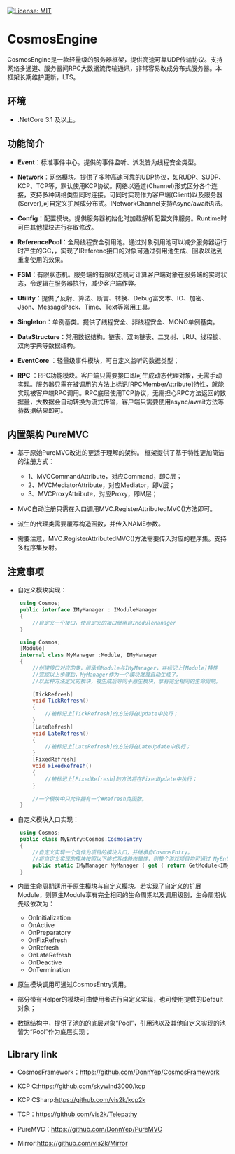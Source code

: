 [![License: MIT](https://img.shields.io/badge/License-MIT-brightgreen.svg)](https://github.com/DonnYep/CosmosEngine/blob/main/LICENSE)
# CosmosEngine

 CosmosEngine是一款轻量级的服务器框架，提供高速可靠UDP传输协议。支持网络多通道、服务器间RPC大数据流传输通讯，非常容易改成分布式服务器。本框架长期维护更新，LTS。

## 环境

- .NetCore 3.1 及以上。

## 功能简介

- **Event**：标准事件中心。提供的事件监听、派发皆为线程安全类型。

- **Network**：网络模块。提供了多种高速可靠的UDP协议，如RUDP、SUDP、KCP、TCP等，默认使用KCP协议。网络以通道(Channel)形式区分各个连接，支持多种网络类型同时连接。可同时实现作为客户端(Client)以及服务器(Server),可自定义扩展成分布式。INetworkChannel支持Async/await语法。

- **Config**：配置模块。提供服务器初始化时加载解析配置文件服务。Runtime时可由其他模块进行存取修改。

- **ReferencePool**：全局线程安全引用池。通过对象引用池可以减少服务器运行时产生的GC，，实现了IReferenc接口的对象可通过引用池生成、回收以达到重复使用的效果。

- **FSM**：有限状态机。服务端的有限状态机可计算客户端对象在服务端的实时状态，令逻辑在服务器执行，减少客户端作弊。

- **Utility**：提供了反射、算法、断言、转换、Debug富文本、IO、加密、Json、MessagePack、Time、Text等常用工具。

- **Singleton**：单例基类。提供了线程安全、非线程安全、MONO单例基类。

- **DataStructure**：常用数据结构。链表、双向链表、二叉树、LRU、线程锁、双向字典等数据结构。

- **EventCore** ：轻量级事件模块，可自定义监听的数据类型；

- **RPC** ：RPC功能模块。客户端只需要接口即可生成动态代理对象，无需手动实现。服务器只需在被调用的方法上标记[RPCMemberAttribute]特性，就能实现被客户端RPC调用。RPC底层使用TCP协议，无需担心RPC方法返回的数据量，大数据会自动转换为流式传输，客户端只需要使用async/await方法等待数据结果即可。


## 内置架构 PureMVC

- 基于原始PureMVC改进的更适于理解的架构。
    框架提供了基于特性更加简洁的注册方式：
    - 1、MVCCommandAttribute，对应Command，即C层；
    - 2、MVCMediatorAttribute，对应Mediator，即V层；
    - 3、MVCProxyAttribute，对应Proxy，即M层；
    
- MVC自动注册只需在入口调用MVC.RegisterAttributedMVC()方法即可。

- 派生的代理类需要覆写构造函数，并传入NAME参数。

- 需要注意，MVC.RegisterAttributedMVC()方法需要传入对应的程序集。支持多程序集反射。

## 注意事项

- 自定义模块实现：
    
```csharp
    using Cosmos;
    public interface IMyManager : IModuleManager
    {
        //自定义一个接口，使自定义的接口继承自IModuleManager
    }
```
    
```csharp
    using Cosmos;
    [Module]
    internal class MyManager :Module, IMyManager
    {
        //创建接口对应的类，继承自Module与IMyManager，并标记上[Module]特性
        //完成以上步骤后，MyManager作为一个模块就被自动生成了。
        //以此种方法定义的模块，被生成后等同于原生模块，享有完全相同的生命周期。
    
        [TickRefresh]
        void TickRefresh()
        {
            //被标记上[TickRefresh]的方法将在Update中执行；
        }
        [LateRefresh]
        void LateRefresh()
        {
            //被标记上[LateRefresh]的方法将在LateUpdate中执行；
        }
        [FixedRefresh]
        void FixedRefresh()
        {
            //被标记上[FixedRefresh]的方法将在FixedUpdate中执行；
        }
    
        //一个模块中只允许拥有一个#Refresh类函数。
    }
```
 - 自定义模块入口实现：
```csharp
    using Cosmos;
    public class MyEntry:Cosmos.CosmosEntry
    {
        //自定义实现一个类作为项目的模块入口，并继承自CosmosEntry。
        //将自定义实现的模块按照以下格式写成静态属性，则整个游戏项目均可通过 MyEntry获取自定义以及原生的所有模块。
        public static IMyManager MyManager { get { return GetModule<IMyManager>(); } }
    }
```
- 内置生命周期适用于原生模块与自定义模块。若实现了自定义的扩展Module，则原生Module享有完全相同的生命周期以及调用级别，生命周期优先级依次为：
    - OnInitialization
    - OnActive
    - OnPreparatory
    - OnFixRefresh
    - OnRefresh
    - OnLateRefresh
    - OnDeactive
    - OnTermination

- 原生模块调用可通过CosmosEntry调用。

- 部分带有Helper的模块可由使用者进行自定义实现，也可使用提供的Default对象；

- 数据结构中，提供了池的的底层对象“Pool”，引用池以及其他自定义实现的池皆为“Pool”作为底层实现；


## Library link

- CosmosFramework：https://github.com/DonnYep/CosmosFramework

- KCP C:https://github.com/skywind3000/kcp
    
- KCP CSharp:https://github.com/vis2k/kcp2k
    
- TCP：https://github.com/vis2k/Telepathy

- PureMVC：https://github.com/DonnYep/PureMVC

- Mirror:https://github.com/vis2k/Mirror